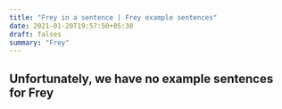 ```yaml
---
title: "Frey in a sentence | Frey example sentences"
date: 2021-01-20T19:57:50+05:30
draft: falses
summary: "Frey"
---
```

## Unfortunately, we have no example sentences for Frey                 
